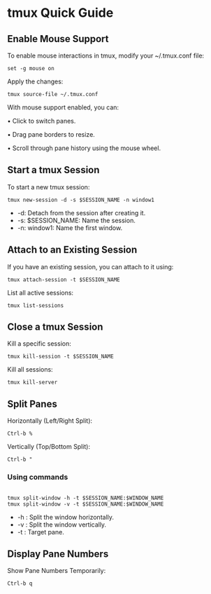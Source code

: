 # tmux Quick Guide

## Enable Mouse Support

To enable mouse interactions in tmux, modify your ~/.tmux.conf file:

```shell
set -g mouse on
```

Apply the changes:

```shell
tmux source-file ~/.tmux.conf
```

With mouse support enabled, you can:

• Click to switch panes.

• Drag pane borders to resize.

• Scroll through pane history using the mouse wheel.

## Start a tmux Session

To start a new tmux session:

```shell
tmux new-session -d -s $SESSION_NAME -n window1
```

- -d: Detach from the session after creating it.
- -s: $SESSION_NAME: Name the session.
- -n: window1: Name the first window.

## Attach to an Existing Session

If you have an existing session, you can attach to it using:

```shell
tmux attach-session -t $SESSION_NAME
```

List all active sessions:

```shell
tmux list-sessions
```

## Close a tmux Session

Kill a specific session:

```shell
tmux kill-session -t $SESSION_NAME
```

Kill all sessions:

```shell
tmux kill-server
```

## Split Panes

Horizontally (Left/Right Split):

```shell
Ctrl-b %
```

Vertically (Top/Bottom Split):

```shell
Ctrl-b "
```

### Using commands

```shell

tmux split-window -h -t $SESSION_NAME:$WINDOW_NAME
tmux split-window -v -t $SESSION_NAME:$WINDOW_NAME
```

- -h : Split the window horizontally.
- -v : Split the window vertically.
- -t : Target pane.

## Display Pane Numbers

Show Pane Numbers Temporarily:

```shell
Ctrl-b q
```
